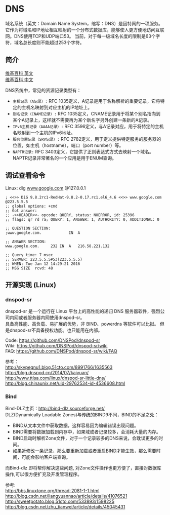 DNS
============
域名系统（英文：Domain Name System，缩写：DNS）是因特网的一项服务。  
它作为将域名和IP地址相互映射的一个分布式数据库，能够使人更方便地访问互联网。DNS使用TCP和UDP端口53。
当前，对于每一级域名长度的限制是63个字符，域名总长度则不能超过253个字符。

简介
------------
[维基百科 英文](https://en.wikipedia.org/wiki/Domain_Name_System)  
[维基百科 中文](https://zh.wikipedia.org/wiki/域名系统)  

DNS系统中，常见的资源记录类型有：

* `主机记录（A记录）:` RFC 1035定义，A记录是用于名称解析的重要记录，它将特定的主机名映射到对应主机的IP地址上。
* `别名记录（CNAME记录）:` RFC 1035定义，CNAME记录用于将某个别名指向到某个A记录上，这样就不需要再为某个新名字另外创建一条新的A记录。
* `IPv6主机记录（AAAA记录）:` RFC 3596定义，与A记录对应，用于将特定的主机名映射到一个主机的IPv6地址。
* `服务位置记录（SRV记录）:` RFC 2782定义，用于定义提供特定服务的服务器的位置，如主机（hostname），端口（port number）等。
* `NAPTR记录:` RFC 3403定义，它提供了正则表达式方式去映射一个域名。NAPTR记录非常著名的一个应用是用于ENUM查询。

调试查看命令
----------------
Linux: dig www.google.com @127.0.0.1
```
; <<>> DiG 9.8.2rc1-RedHat-9.8.2-0.17.rc1.el6_4.6 <<>> www.google.com @223.5.5.5
;; global options: +cmd
;; Got answer:
;; ->>HEADER<<- opcode: QUERY, status: NOERROR, id: 25396
;; flags: qr rd ra; QUERY: 1, ANSWER: 1, AUTHORITY: 0, ADDITIONAL: 0

;; QUESTION SECTION:
;www.google.com.			IN	A

;; ANSWER SECTION:
www.google.com.		232	IN	A	216.58.221.132

;; Query time: 7 msec
;; SERVER: 223.5.5.5#53(223.5.5.5)
;; WHEN: Tue Jan 12 14:29:21 2016
;; MSG SIZE  rcvd: 48
```

开源实现 (Linux)
-------------
### dnspod-sr
dnspod-sr 是一个运行在 Linux 平台上的高性能的递归 DNS 服务器软件，强烈公司内网或者服务器内网使用dnspod-sr。  
具备高性能、高负载、易扩展的优势，非 BIND、powerdns 等软件可以比拟。
但是dnspod-sr不具备授权功能。也只能用在内部。

Code: https://github.com/DNSPod/dnspod-sr  
Wiki: https://github.com/DNSPod/dnspod-sr/wiki  
FAQ: https://github.com/DNSPod/dnspod-sr/wiki/FAQ  

参考：  
http://skypegnu1.blog.51cto.com/8991766/1635563  
http://blog.dnspod.cn/2014/07/kaiyuan/  
http://www.ttlsa.com/linux/dnspod-sr-little-dns/  
http://blog.chinaunix.net/uid-29762534-id-4536608.html  


### Bind
Bind-DLZ主页：http://bind-dlz.sourceforge.net/  
DLZ(Dynamically Loadable Zones)与传统的BIND9不同，BIND的不足之处：

* BIND从文本文件中获取数据，这样容易因为编辑错误出现问题。
* BIND需要将数据加载到内存中，如果域或者记录较多，会消耗大量的内存。
* BIND启动时解析Zone文件，对于一个记录较多的DNS来说，会耽误更多的时间。
* 如果近修改一条记录，那么要重新加载或者重启BIND才能生效，那么需要时间，可能会影响客户端查询。

而Bind-dlz 即将帮你解决这些问题, 对Zone文件操作也更方便了，直接对数据库操作,可以很方便扩充及开发管理程序。

参考:  
http://bbs.linuxtone.org/thread-2081-1-1.html  
http://blog.csdn.net/liangyuannao/article/details/41076521  
http://sweetpotato.blog.51cto.com/533893/1598225 
http://blog.csdn.net/zhu_tianwei/article/details/45045431  
